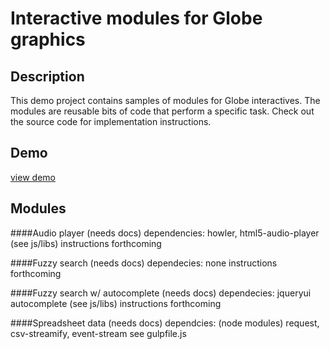 # Interactive modules for Globe graphics

## Description 
This demo project contains samples of modules for Globe interactives. The modules are reusable bits of code that perform a specific task. Check out the source code for implementation instructions.

## Demo
[view demo](http://prdedit.bostonglobe.com/Page/Boston/Content/Metro/WebGraphics/2014/demo/demo.xml)

## Modules

####Audio player (needs docs)
dependencies: howler, html5-audio-player (see js/libs)
instructions forthcoming

####Fuzzy search (needs docs)
dependecies: none
instructions forthcoming

####Fuzzy search w/ autocomplete (needs docs)
dependecies: jqueryui autocomplete (see js/libs)
instructions forthcoming

####Spreadsheet data (needs docs)
dependcies: (node modules) request, csv-streamify, event-stream
see gulpfile.js
